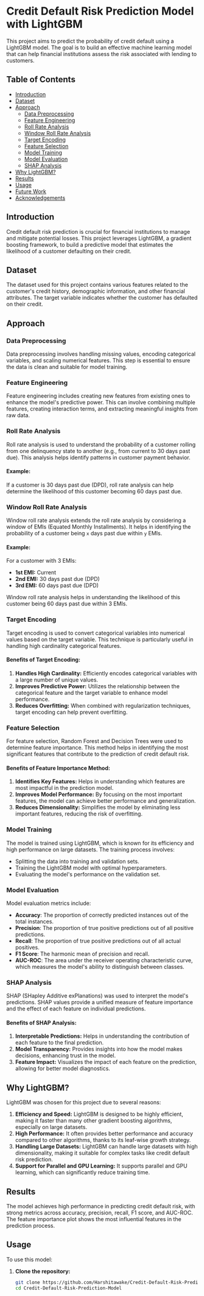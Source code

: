 # Credit Default Risk Prediction Model with LightGBM

This project aims to predict the probability of credit default using a LightGBM model. The goal is to build an effective machine learning model that can help financial institutions assess the risk associated with lending to customers.

## Table of Contents

- [Introduction](#introduction)
- [Dataset](#dataset)
- [Approach](#approach)
  - [Data Preprocessing](#data-preprocessing)
  - [Feature Engineering](#feature-engineering)
  - [Roll Rate Analysis](#roll-rate-analysis)
  - [Window Roll Rate Analysis](#window-roll-rate-analysis)
  - [Target Encoding](#target-encoding)
  - [Feature Selection](#feature-selection)
  - [Model Training](#model-training)
  - [Model Evaluation](#model-evaluation)
  - [SHAP Analysis](#shap-analysis)
- [Why LightGBM?](#why-lightgbm)
- [Results](#results)
- [Usage](#usage)
- [Future Work](#future-work)
- [Acknowledgements](#acknowledgements)

## Introduction

Credit default risk prediction is crucial for financial institutions to manage and mitigate potential losses. This project leverages LightGBM, a gradient boosting framework, to build a predictive model that estimates the likelihood of a customer defaulting on their credit.

## Dataset

The dataset used for this project contains various features related to the customer's credit history, demographic information, and other financial attributes. The target variable indicates whether the customer has defaulted on their credit.

## Approach

### Data Preprocessing

Data preprocessing involves handling missing values, encoding categorical variables, and scaling numerical features. This step is essential to ensure the data is clean and suitable for model training.

### Feature Engineering

Feature engineering includes creating new features from existing ones to enhance the model's predictive power. This can involve combining multiple features, creating interaction terms, and extracting meaningful insights from raw data.

### Roll Rate Analysis

Roll rate analysis is used to understand the probability of a customer rolling from one delinquency state to another (e.g., from current to 30 days past due). This analysis helps identify patterns in customer payment behavior.

#### Example:

If a customer is 30 days past due (DPD), roll rate analysis can help determine the likelihood of this customer becoming 60 days past due.

### Window Roll Rate Analysis

Window roll rate analysis extends the roll rate analysis by considering a window of EMIs (Equated Monthly Installments). It helps in identifying the probability of a customer being `x` days past due within `y` EMIs.

#### Example:

For a customer with 3 EMIs:
- **1st EMI:** Current
- **2nd EMI:** 30 days past due (DPD)
- **3rd EMI:** 60 days past due (DPD)

Window roll rate analysis helps in understanding the likelihood of this customer being 60 days past due within 3 EMIs.

### Target Encoding

Target encoding is used to convert categorical variables into numerical values based on the target variable. This technique is particularly useful in handling high cardinality categorical features.

#### Benefits of Target Encoding:

1. **Handles High Cardinality:** Efficiently encodes categorical variables with a large number of unique values.
2. **Improves Predictive Power:** Utilizes the relationship between the categorical feature and the target variable to enhance model performance.
3. **Reduces Overfitting:** When combined with regularization techniques, target encoding can help prevent overfitting.

### Feature Selection

For feature selection, Random Forest and Decision Trees were used to determine feature importance. This method helps in identifying the most significant features that contribute to the prediction of credit default risk.

#### Benefits of Feature Importance Method:

1. **Identifies Key Features:** Helps in understanding which features are most impactful in the prediction model.
2. **Improves Model Performance:** By focusing on the most important features, the model can achieve better performance and generalization.
3. **Reduces Dimensionality:** Simplifies the model by eliminating less important features, reducing the risk of overfitting.

### Model Training

The model is trained using LightGBM, which is known for its efficiency and high performance on large datasets. The training process involves:

- Splitting the data into training and validation sets.
- Training the LightGBM model with optimal hyperparameters.
- Evaluating the model's performance on the validation set.

### Model Evaluation

Model evaluation metrics include:

- **Accuracy**: The proportion of correctly predicted instances out of the total instances.
- **Precision**: The proportion of true positive predictions out of all positive predictions.
- **Recall**: The proportion of true positive predictions out of all actual positives.
- **F1 Score**: The harmonic mean of precision and recall.
- **AUC-ROC**: The area under the receiver operating characteristic curve, which measures the model's ability to distinguish between classes.

### SHAP Analysis

SHAP (SHapley Additive exPlanations) was used to interpret the model's predictions. SHAP values provide a unified measure of feature importance and the effect of each feature on individual predictions.

#### Benefits of SHAP Analysis:

1. **Interpretable Predictions:** Helps in understanding the contribution of each feature to the final prediction.
2. **Model Transparency:** Provides insights into how the model makes decisions, enhancing trust in the model.
3. **Feature Impact:** Visualizes the impact of each feature on the prediction, allowing for better model diagnostics.

## Why LightGBM?

LightGBM was chosen for this project due to several reasons:

1. **Efficiency and Speed:** LightGBM is designed to be highly efficient, making it faster than many other gradient boosting algorithms, especially on large datasets.
2. **High Performance:** It often provides better performance and accuracy compared to other algorithms, thanks to its leaf-wise growth strategy.
3. **Handling Large Datasets:** LightGBM can handle large datasets with high dimensionality, making it suitable for complex tasks like credit default risk prediction.
4. **Support for Parallel and GPU Learning:** It supports parallel and GPU learning, which can significantly reduce training time.

## Results

The model achieves high performance in predicting credit default risk, with strong metrics across accuracy, precision, recall, F1 score, and AUC-ROC. The feature importance plot shows the most influential features in the prediction process.

## Usage

To use this model:

1. **Clone the repository:**

   ```bash
   git clone https://github.com/Harshitawake/Credit-Default-Risk-Prediction-Model-with-LightGBM.git
   cd Credit-Default-Risk-Prediction-Model
